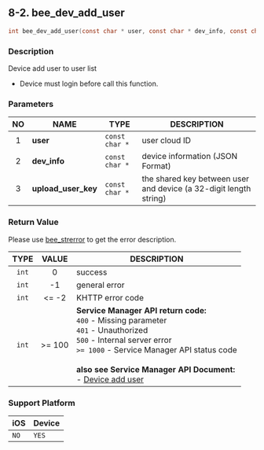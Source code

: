 ## 8-2. bee_dev_add_user

```c
int bee_dev_add_user(const char * user, const char * dev_info, const char * upload_user_key);
```

### Description

Device add user to user list

* Device must login before call this function.

### Parameters

| NO | NAME | TYPE | DESCRIPTION |
| :--: | -- | -- | -- |
| 1 | **user** | `const char *` | user cloud ID |
| 2 | **dev_info** | `const char *` | device information (JSON Format) |
| 3 | **upload_user_key** | `const char *` | the shared key between user and device (a 32-digit length string) |

### Return Value

Please use [bee_strerror](../03_Information/3.5_bee_strerror.md) to get the error description.

| TYPE | VALUE | DESCRIPTION |
| :--: | :--: | -- |
| `int` | 0 | success |
| `int` | -1 | general error |
| `int` | <= -2 | KHTTP error code |
| `int` | >= 100 | **Service Manager API return code:**<br> `400` - Missing parameter<br> `401` - Unauthorized<br> `500` - Internal server error<br> `>= 1000` - Service Manager API status code <br><br> **also see Service Manager API Document:**<br> - [Device add user](https://docs.google.com/a/gemteks.com/document/d/1Ve6e-1oF0yb-MAV8Kh6kBTny0wTrK8BHDCqNcV7gZE4/edit#heading=h.lk5zh4v5haf8) |

### Support Platform

| iOS | Device |
| -- | -- |
| `NO` | `YES` |
